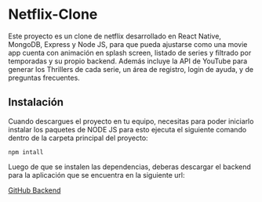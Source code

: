 # Netflix-Clone

Este proyecto es un clone de netflix desarrollado en React Native, MongoDB, Express y Node JS, para que pueda ajustarse como una movie app cuenta con animación en splash screen,
listado de series y filtrado por temporadas y su propio backend. Además incluye la API de YouTube para generar los Thrillers de cada serie, un área de registro,
login de ayuda, y de preguntas frecuentes.

## Instalación
Cuando descargues el proyecto en tu equipo, necesitas para poder iniciarlo instalar los paquetes de NODE JS para esto ejecuta el siguiente comando dentro de la carpeta principal del
proyecto:
```
npm intall
```
Luego de que se instalen las dependencias, deberas descargar el backend para la aplicación que se encuentra en la siguiente url:

[GitHub Backend](https://github.com/sdorozco/backend-netflix-clone)
